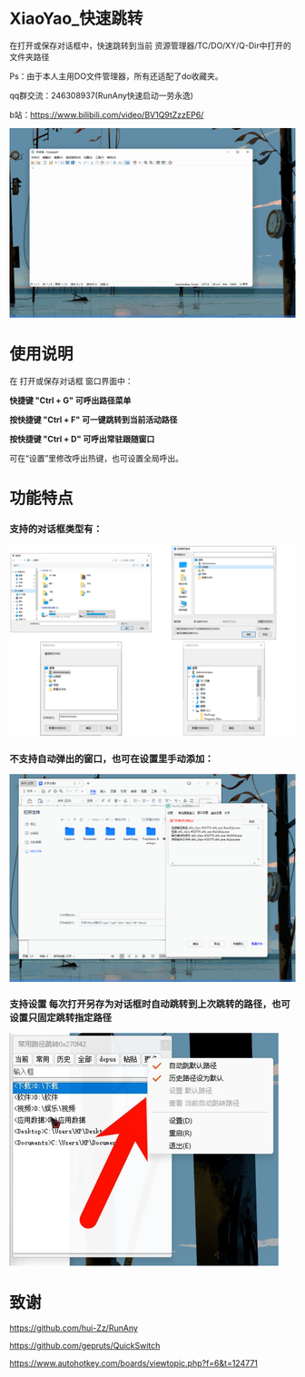 # XiaoYao_快速跳转
在打开或保存对话框中，快速跳转到当前 资源管理器/TC/DO/XY/Q-Dir中打开的文件夹路径

Ps：由于本人主用DO文件管理器，所有还适配了do收藏夹。

qq群交流：246308937(RunAny快速启动一劳永逸)

b站：https://www.bilibili.com/video/BV1Q9tZzzEP6/

![功能演示](https://raw.githubusercontent.com/lch319/cangku1/refs/heads/master/%E6%BC%94%E7%A4%BA%E5%9B%BE.gif)

# 使用说明

在 打开或保存对话框 窗口界面中：

**快捷键 "Ctrl + G" 可呼出路径菜单**

**按快捷键 "Ctrl + F" 可一键跳转到当前活动路径**

**按快捷键 "Ctrl + D" 可呼出常驻跟随窗口**

可在“设置”里修改呼出热键，也可设置全局呼出。

# 功能特点

### 支持的对话框类型有：

![功能演示](https://raw.githubusercontent.com/lch319/cangku1/refs/heads/master/%E6%94%AF%E6%8C%81%E7%AA%97%E5%8F%A3%E6%8B%BC%E5%9B%BE.jpg)

### 不支持自动弹出的窗口，也可在设置里手动添加：

![功能演示](https://github.com/lch319/cangku1/blob/master/%E6%89%8B%E5%8A%A8%E6%B7%BB%E5%8A%A0%E7%AA%97%E5%8F%A3.gif?raw=true)

### 支持设置 每次打开另存为对话框时自动跳转到上次跳转的路径，也可设置只固定跳转指定路径

![功能演示](https://raw.githubusercontent.com/lch319/cangku1/refs/heads/master/%E8%87%AA%E5%8A%A8%E8%B7%B3%E8%BD%AC%E5%88%B0%E9%BB%98%E8%AE%A4.jpg)

# 致谢
https://github.com/hui-Zz/RunAny

https://github.com/gepruts/QuickSwitch

https://www.autohotkey.com/boards/viewtopic.php?f=6&t=124771
